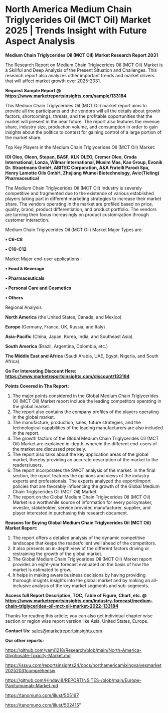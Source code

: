 # North America Medium Chain Triglycerides Oil (MCT Oil) Market 2025 | Trends Insight with Future Aspect Analysis

<strong>Medium Chain Triglycerides Oil (MCT Oil) Market Research Report 2031</strong>

The Research Report on Medium Chain Triglycerides Oil (MCT Oil) Market is a Skillful and Deep Analysis of the Present Situation and Challenges. This research report also analyzes other important trends and market drivers that will affect market growth over 2025-2031.

<strong>Request Sample Report @ <a href=https://www.marketreportsinsights.com/sample/133184>https://www.marketreportsinsights.com/sample/133184</a></strong>

This Medium Chain Triglycerides Oil (MCT Oil) market report aims to provide all the participants and the vendors will all the details about growth factors, shortcomings, threats, and the profitable opportunities that the market will present in the near future. The report also features the revenue share, industry size, production volume, and consumption in order to gain insights about the politics to contest for gaining control of a large portion of the market share.

Top Key Players in the Medium Chain Triglycerides Oil (MCT Oil) Market:

<strong>IOI Oleo, Oleon, Stepan, BASF, KLK OLEO, Cremer Oleo, Croda International, Lonza, Wilmar International, Musim Mas, Kao Group, Evonik Dr. Straetmans GmbH, ABITEC Corporation, A&A Fratelli Parodi Spa, Henry Lamotte Oils GmbH, Zhejiang Wumei Biotechnology, Avic(Tieling) Pharmaceutical</strong>

The Medium Chain Triglycerides Oil (MCT Oil) Industry is severely competitive and fragmented due to the existence of various established players taking part in different marketing strategies to increase their market share. The vendors operating in the market are profiled based on price, quality, brand, product differentiation, and product portfolio. The vendors are turning their focus increasingly on product customization through customer interaction.

Medium Chain Triglycerides Oil (MCT Oil) Market Major Types are:

<strong>• C6-C8

• C10-C12</strong>

Market Major end-user applications :

<strong>• Food & Beverage

• Pharmaceuticals

• Personal Care and Cosmetics

• Others</strong>

Regional Analysis

</u><strong><b>North America</b></strong> (the United States, Canada, and Mexico)

<strong><b>Europe </b></strong>(Germany, France, UK, Russia, and Italy)

<strong><b>Asia-Pacific</b></strong> (China, Japan, Korea, India, and Southeast Asia)

<strong><b>South America</b></strong> (Brazil, Argentina, Colombia, etc.)

<strong><b>The Middle East and Africa</b></strong> (Saudi Arabia, UAE, Egypt, Nigeria, and South Africa)

<strong>Go For Interesting Discount Here: <a href=https://www.marketreportsinsights.com/discount/133184>https://www.marketreportsinsights.com/discount/133184</a></strong>

<strong>Points Covered in The Report:</strong>
<ol>
  <li>The major points considered in the Global Medium Chain Triglycerides Oil (MCT Oil) Market report include the leading competitors operating in the global market.</li>
  <li>The report also contains the company profiles of the players operating in the global market.</li>
  <li>The manufacture, production, sales, future strategies, and the technological capabilities of the leading manufacturers are also included in the report.</li>
  <li>The growth factors of the Global Medium Chain Triglycerides Oil (MCT Oil) Market are explained in-depth, wherein the different end-users of the market are discussed precisely.</li>
  <li>The report also talks about the key application areas of the global market, thereby providing an accurate description of the market to the readers/users.</li>
  <li>The report incorporates the SWOT analysis of the market. In the final section, the report features the opinions and views of the industry experts and professionals. The experts analyzed the export/import policies that are favorably influencing the growth of the Global Medium Chain Triglycerides Oil (MCT Oil) Market.</li>
  <li>The report on the Global Medium Chain Triglycerides Oil (MCT Oil) Market is a worthwhile source of information for every policymaker, investor, stakeholder, service provider, manufacturer, supplier, and player interested in purchasing this research document.</li>
</ol>
<strong>Reasons for Buying Global Medium Chain Triglycerides Oil (MCT Oil) Market Report:</strong>

<ol>
  <li>The report offers a detailed analysis of the dynamic competitive landscape that keeps the reader/client well ahead of the competitors.</li>
  <li>It also presents an in-depth view of the different factors driving or restraining the growth of the global market.</li>
  <li>The Global Medium Chain Triglycerides Oil (MCT Oil) Market report provides an eight-year forecast evaluated on the basis of how the market is estimated to grow.</li>
  <li>It helps in making aware business decisions by having providing thorough insights insights into the global market and by making an all-inclusive analysis of the key market segments and sub-segments.</li>
</ol>
<strong>Access full Report Description, TOC, Table of Figure, Chart, etc. @ <a href=https://www.marketreportsinsights.com/industry-forecast/medium-chain-triglycerides-oil-mct-oil-market-2022-133184>https://www.marketreportsinsights.com/industry-forecast/medium-chain-triglycerides-oil-mct-oil-market-2022-133184</a></strong>


Thanks for reading this article; you can also get individual chapter wise section or region wise report version like Asia, United States, Europe.

<strong>Contact Us:</strong>
sales@marketreportsinsights.com

<strong>Our other reports:</strong>

<a href=https://github.com/yami1218/Research/blob/main/North-America-Glyphosate-Toxicity-Market.md>https://github.com/yami1218/Research/blob/main/North-America-Glyphosate-Toxicity-Market.md</a>

<a href=https://issuu.com/reportsinsights24/docs/northamericamixingvalvesmarket20252031comprehensiv>https://issuu.com/reportsinsights24/docs/northamericamixingvalvesmarket20252031comprehensiv</a>

<a href=https://github.com/Hindavi8/REPORTINSITES-/blob/main/Europe-Panitumumab-Market.md>https://github.com/Hindavi8/REPORTINSITES-/blob/main/Europe-Panitumumab-Market.md</a>

<a href=https://tanomuno.com/illust/505197>https://tanomuno.com/illust/505197</a>

<a href=https://tanomuno.com/illust/502415>https://tanomuno.com/illust/502415</a>"
